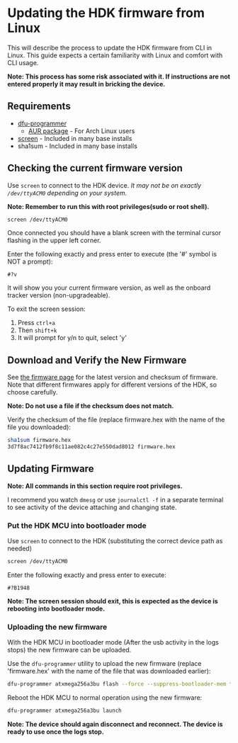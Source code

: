 # Updating the HDK firmware from Linux

This will describe the process to update the HDK firmware from CLI in Linux. This guide expects a certain familiarity with Linux and comfort with CLI usage.

**Note: This process has some risk associated with it. If instructions are not entered properly it may result in bricking the device.**

## Requirements

- [dfu-programmer](https://dfu-programmer.github.io/)
  - [AUR package](https://aur.archlinux.org/packages/dfu-programmer/) - For Arch Linux users
- [screen](https://www.gnu.org/software/screen/) - Included in many base installs
- sha1sum - Included in many base installs

## Checking the current firmware version

Use `screen` to connect to the HDK device. *It may not be on exactly `/dev/ttyACM0` depending on your system.*

**Note: Remember to run this with root privileges(sudo or root shell).**

```bash
screen /dev/ttyACM0
```

Once connected you should have a blank screen with the terminal cursor flashing in the upper left corner.

Enter the following exactly and press enter to execute (the '#' symbol is NOT a prompt):

```
#?v
```

It will show you your current firmware version, as well as the onboard tracker version (non-upgradeable).

To exit the screen session:

1. Press `ctrl+a`
2. Then `shift+k`
3. It will prompt for y/n to quit, select 'y'

## Download and Verify the New Firmware

See [the firmware page](HDKFirmwareVersions.md) for the latest version and checksum of firmware. Note that different firmwares apply for different versions of the HDK, so choose carefully.

**Note: Do not use a file if the checksum does not match.**

Verify the checksum of the file (replace firmware.hex with the name of the file you downloaded):
```bash
sha1sum firmware.hex
3d7f8ac7412fb9f8c11ae082c4c27e550dad8012 firmware.hex
```

## Updating Firmware

**Note: All commands in this section require root privileges.**

I recommend you watch `dmesg` or use `journalctl -f` in a separate terminal to see activity of the device attaching and changing state.

### Put the HDK MCU into bootloader mode

Use `screen` to connect to the HDK (substituting the correct device path as needed)

```bash
screen /dev/ttyACM0
```

Enter the following exactly and press enter to execute:

```
#?B1948
```

**Note: The screen session should exit, this is expected as the device is rebooting into bootloader mode.**

### Uploading the new firmware

With the HDK MCU in bootloader mode (After the usb activity in the logs stops) the new firmware can be uploaded.

Use the `dfu-programmer` utility to upload the new firmware (replace 'firmware.hex' with the name of the file that was downloaded earlier):

```bash
dfu-programmer atxmega256a3bu flash --force --suppress-bootloader-mem firmware.hex
```

Reboot the HDK MCU to normal operation using the new firmware:

```bash
dfu-programmer atxmega256a3bu launch
```
**Note: The device should again disconnect and reconnect.  The device is ready to use once the logs stop.**

